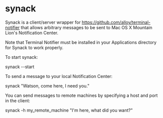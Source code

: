 synack
======

Synack is a client/server wrapper for https://github.com/alloy/terminal-notifier that allows
arbitrary messages to be sent to Mac OS X Mountain Lion's Notification Center.

Note that Terminal Notifier must be installed in your Applications directory for Synack to work
properly.

To start synack:

  synack --start

To send a message to your local Notification Center:

  synack "Watson, come here, I need you."

You can send messages to remote machines by specifying a host and port in the client:

  synack -h my_remote_machine "I'm here, what did you want?"

